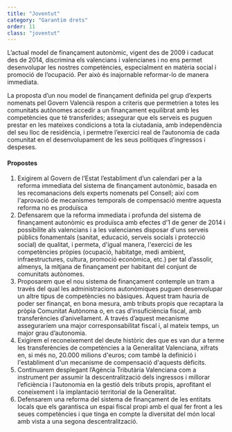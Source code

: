 ```yaml
---
title: "Joventut"
category: "Garantim drets"
order: 11
class: "joventut"
---
```


<div class="programa-intro">

L’actual model de finançament autonòmic, vigent des de 2009 i caducat des de 2014, discrimina els valencians i valencianes i no ens permet desenvolupar les nostres competències, especialment en matèria social i promoció de l’ocupació. Per això és inajornable reformar-lo de manera immediata.

La proposta d’un nou model de finançament definida pel grup d’experts nomenats pel Govern Valencià respon a criteris que permetrien a totes les comunitats autònomes accedir a un finançament equilibrat amb les competències que té transferides; assegurar que els serveis es puguen prestar en les mateixes condicions a tota la ciutadania, amb independència del seu lloc de residència, i permetre l’exercici real de l’autonomia de cada comunitat en el desenvolupament de les seus polítiques d’ingressos i despeses.

</div>

<div class="programa-box">

#### Propostes

1. Exigirem al Govern de l’Estat l’establiment d’un calendari per a la reforma immediata del sistema de finançament autonòmic, basada en les recomanacions dels experts nomenats pel Consell; així com l'aprovació de mecanismes temporals de compensació mentre aquesta reforma no es produïsca
2. Defensarem que la reforma immediata i profunda del sistema de finançament autonòmic es produïsca amb efectes d'1 de gener de 2014 i possibilite als valencians i a les valencianes disposar d'uns serveis públics fonamentals (sanitat, educació, serveis socials i protecció social) de qualitat, i permeta, d'igual manera, l'exercici de les competències pròpies (ocupació, habitatge, medi ambient, infraestructures, cultura, promoció econòmica, etc.) per tal d’assolir,  almenys, la mitjana de finançament per habitant del conjunt de comunitats autònomes.
3. Proposarem que el nou sistema de finançament contemple un tram a través del qual les administracions autonòmiques puguen desenvolupar un altre tipus de competències no bàsiques. Aquest tram hauria de poder ser finançat, en bona mesura, amb tributs propis que recaptara la pròpia Comunitat Autònoma o, en cas d’insuficiència fiscal, amb transferències d’anivellament. A través d’aquest mecanisme asseguraríem una major corresponsabilitat fiscal i, al mateix temps, un major grau d’autonomia.
4. Exigirem el reconeixement del deute històric des que es van dur a terme les transferències de competències a la Generalitat Valenciana, xifrats en, si més no, 20.000 milions d'euros; com també la definició i l'establiment d'un mecanisme de compensació d'aquests dèficits.
5. Continuarem desplegant l’Agència Tributària Valenciana com a instrument per assumir la descentralització dels ingressos i millorar l’eficiència i l’autonomia en la gestió dels tributs propis, aprofitant el coneixement i la implantació territorial de la Generalitat.
6. Defensarem una reforma del sistema de finançament de les entitats locals que els garantisca un espai fiscal propi amb el qual fer front a les seues competències i que tinga en compte la diversitat del món local amb vista a una segona descentralització.

</div>
